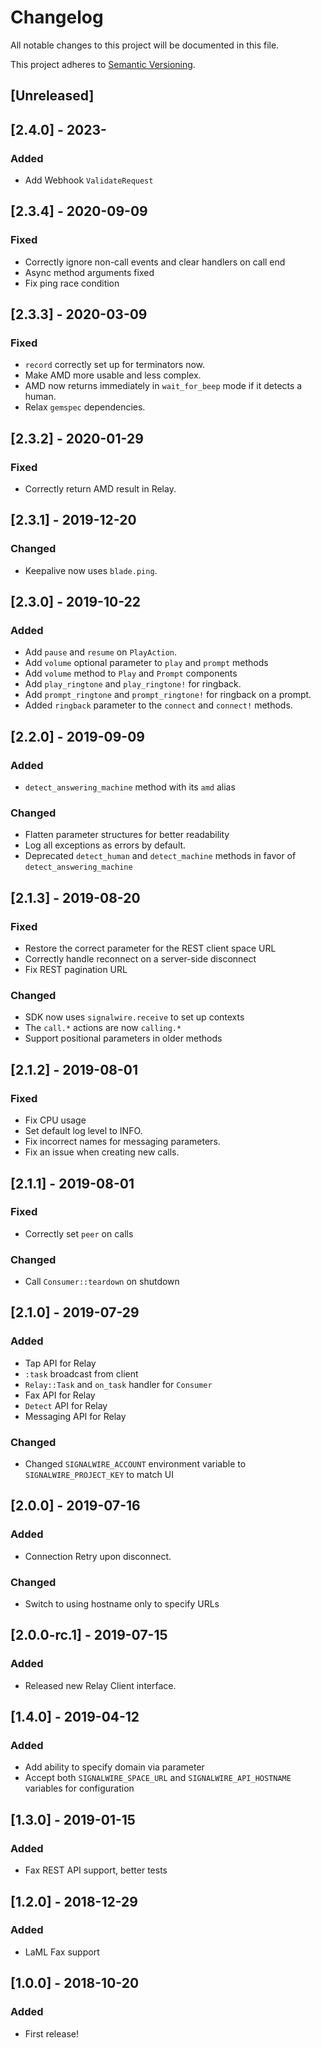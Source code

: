 # Changelog
All notable changes to this project will be documented in this file.

This project adheres to [Semantic Versioning](https://semver.org/spec/v2.0.0.html).

 ## [Unreleased]

## [2.4.0] - 2023-
### Added
- Add Webhook `ValidateRequest`

## [2.3.4] - 2020-09-09
### Fixed
- Correctly ignore non-call events and clear handlers on call end
- Async method arguments fixed
- Fix ping race condition

## [2.3.3] - 2020-03-09
### Fixed
- `record` correctly set up for terminators now.
- Make AMD more usable and less complex.
- AMD now returns immediately in `wait_for_beep` mode if it detects a human.
-  Relax `gemspec` dependencies.

## [2.3.2] - 2020-01-29
### Fixed
- Correctly return AMD result in Relay.

## [2.3.1] - 2019-12-20
### Changed
- Keepalive now uses `blade.ping`.

## [2.3.0] - 2019-10-22
### Added
- Add `pause` and `resume` on `PlayAction`.
- Add `volume` optional parameter to `play` and `prompt` methods
- Add `volume` method to `Play` and `Prompt` components
- Add `play_ringtone` and `play_ringtone!` for ringback.
- Add `prompt_ringtone` and `prompt_ringtone!` for ringback on a prompt.
- Added `ringback` parameter to the `connect` and `connect!` methods.

## [2.2.0] - 2019-09-09
### Added
- `detect_answering_machine` method with its `amd` alias

### Changed
- Flatten parameter structures for better readability
- Log all exceptions as errors by default.
- Deprecated `detect_human` and `detect_machine` methods in favor of `detect_answering_machine`

## [2.1.3] - 2019-08-20
### Fixed
- Restore the correct parameter for the REST client space URL
- Correctly handle reconnect on a server-side disconnect
- Fix REST pagination URL
### Changed
- SDK now uses `signalwire.receive` to set up contexts
- The `call.*` actions are now `calling.*`
- Support positional parameters in older methods

## [2.1.2] - 2019-08-01
### Fixed
- Fix CPU usage
- Set default log level to INFO.
- Fix incorrect names for messaging parameters.
- Fix an issue when creating new calls.

## [2.1.1] - 2019-08-01
### Fixed
- Correctly set `peer` on calls
### Changed
- Call `Consumer::teardown` on shutdown

## [2.1.0] - 2019-07-29
### Added
- Tap API for Relay
- `:task` broadcast from client
- `Relay::Task` and `on_task` handler for `Consumer`
- Fax API for Relay
- `Detect` API for Relay
- Messaging API for Relay
### Changed
- Changed `SIGNALWIRE_ACCOUNT` environment variable to `SIGNALWIRE_PROJECT_KEY` to match UI

## [2.0.0] - 2019-07-16
### Added
- Connection Retry upon disconnect.
### Changed
- Switch to using hostname only to specify URLs

## [2.0.0-rc.1] - 2019-07-15
### Added
- Released new Relay Client interface.

## [1.4.0] - 2019-04-12
### Added
- Add ability to specify domain via parameter
- Accept both `SIGNALWIRE_SPACE_URL` and `SIGNALWIRE_API_HOSTNAME` variables for configuration

## [1.3.0] - 2019-01-15
### Added
- Fax REST API support, better tests

## [1.2.0] - 2018-12-29
### Added
- LaML Fax support

## [1.0.0] - 2018-10-20
### Added
- First release!

<!---
### Added
### Changed
### Removed
### Fixed
### Security
-->
